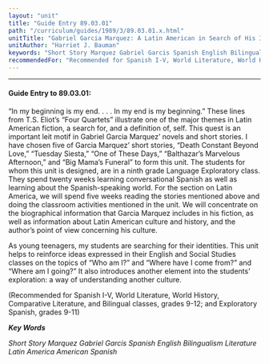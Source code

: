 ```yaml
---
layout: "unit"
title: "Guide Entry 89.03.01"
path: "/curriculum/guides/1989/3/89.03.01.x.html"
unitTitle: "Gabriel Garcia Marquez: A Latin American in Search of His Identity"
unitAuthor: "Harriet J. Bauman"
keywords: "Short Story Marquez Gabriel Garcis Spanish English Bilingualism Literature Latin America American Spanish"
recommendedFor: "Recommended for Spanish I-V, World Literature, World History, Comparative Literature, and Bilingual classes, grades 9-12; and Exploratory Spanish, grades 9-11"
---
```

<body>
<hr/>
<h4>
Guide Entry to 89.03.01:
</h4>
“In my beginning is my end. . . . In my end is my beginning.” These lines from T.S. Eliot’s “Four Quartets” illustrate one of the major themes in Latin American fiction, a search for, and a definition of, self. This quest is an important leit motif in Gabriel Garcia Marquez’ novels and short stories. I have chosen five of Garcia Marquez’ short stories, “Death Constant Beyond Love,” “Tuesday Siesta,” “One of These Days,” “Balthazar’s Marvelous Afternoon,” and “Big Mama’s Funeral” to form this unit. The students for whom this unit is designed, are in a ninth grade Language Exploratory class. They spend twenty weeks learning conversational Spanish as well as learning about the Spanish-speaking world. For the section on Latin America, we will spend five weeks reading the stories mentioned above and doing the classroom activities mentioned in the unit. We will concentrate on the biographical information that Garcia Marquez includes in his fiction, as well as information about Latin American culture and history, and the author’s point of view concerning his culture.
<p>
As young teenagers, my students are searching for their identities. This unit helps to reinforce ideas expressed in their English and Social Studies classes on the topics of “Who am I?” and “Where have I come from?” and “Where am I going?” It also introduces another element into the students’ exploration: a way of understanding another culture.
</p>
<p>
(Recommended for Spanish I-V, World Literature, World History, Comparative Literature, and Bilingual classes, grades 9-12; and Exploratory Spanish, grades 9-11)
</p>
<p>
<b>
<i>
Key Words
</i>
</b>
<br/>
</p>
<p>
<i>
Short Story Marquez Gabriel Garcis Spanish English Bilingualism Literature Latin America American Spanish
</i>
</p>
</body>
